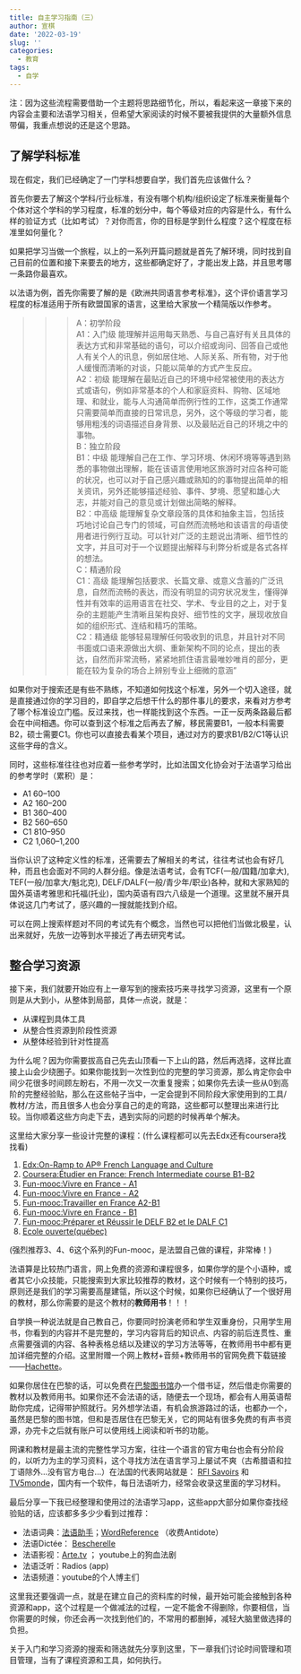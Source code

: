 ```yaml
---
title: 自主学习指南（三）
author: 宣棋
date: '2022-03-19'
slug: ''
categories:
  - 教育
tags:
  - 自学
---
```


注：因为这些流程需要借助一个主题将思路细节化，所以，看起来这一章接下来的内容会主要和法语学习相关，但希望大家阅读的时候不要被我提供的大量额外信息带偏，我重点想说的还是这个思路。

## 了解学科标准

现在假定，我们已经确定了一门学科想要自学，我们首先应该做什么？

首先你要去了解这个学科/行业标准，有没有哪个机构/组织设定了标准来衡量每个个体对这个学科的学习程度，标准的划分中，每个等级对应的内容是什么，有什么样的验证方式（比如考试）？对你而言，你的目标是学到什么程度？这个程度在标准里如何量化？

如果把学习当做一个旅程，以上的一系列开篇问题就是首先了解环境，同时找到自己目前的位置和接下来要去的地方，这些都确定好了，才能出发上路，并且思考哪一条路你最喜欢。

以法语为例，首先你需要了解的是《欧洲共同语言参考标准》，这个评价语言学习程度的标准适用于所有欧盟国家的语言，这里给大家放一个精简版以作参考。

>>> A：初学阶段	<br>
A1：入门级	能理解并运用每天熟悉、与自己喜好有关且具体的表达方式和非常基础的语句，可以介绍或询问、回答自己或他人有关个人的讯息，例如居住地、人际关系、所有物，对于他人缓慢而清晰的对谈，只能以简单的方式产生反应。<br>
A2：初级	能理解在最贴近自己的环境中经常被使用的表达方式或语句，例如非常基本的个人和家庭资料、购物、区域地理、和就业，能与人沟通简单而例行性的工作，这类工作通常只需要简单而直接的日常讯息，另外，这个等级的学习者，能够用粗浅的词语描述自身背景、以及最贴近自己的环境之中的事物。<br>
B：独立阶段	<br>
B1：中级	能理解自己在工作、学习环境、休闲环境等等遇到熟悉的事物做出理解，能在该语言使用地区旅游时对应各种可能的状况，也可以对于自己感兴趣或熟知的的事物提出简单的相关资讯，另外还能够描述经验、事件、梦境、愿望和雄心大志，并能对自己的意见或计划做出简略的解释。<br>
B2：中高级	能理解复杂文章段落的具体和抽象主旨，包括技巧地讨论自己专门的领域，可自然而流畅地和该语言的母语使用者进行例行互动。可以针对广泛的主题说出清晰、细节性的文字，并且可对于一个议题提出解释与利弊分析或是各式各样的想法。<br>
C：精通阶段	<br>
C1：高级	能理解包括要求、长篇文章、或意义含蓄的广泛讯息，自然而流畅的表达，而没有明显的词穷状况发生，懂得弹性并有效率的运用语言在社交、学术、专业目的之上，对于复杂的主题能产生清晰且架构良好、细节性的文字，展现收放自如的组织形式、连结和精巧的策略。<br>
C2：精通级	能够轻易理解任何吸收到的讯息，并且针对不同书面或口语来源做出大纲、重新架构不同的论点，提出的表达，自然而非常流畅，紧紧地抓住语言最唯妙唯肖的部分，更能在较为复杂的场合上辨别专业上细微的意涵”

如果你对于搜索还是有些不熟练，不知道如何找这个标准，另外一个切入途径，就是直接通过你的学习目的，即自学之后想干什么的那件事儿的要求，来看对方参考了哪个标准设立门槛。反过来找，也一样能找到这个东西。一正一反两条路最后都会在中间相遇。你可以查到这个标准之后再去了解，移民需要B1，一般本科需要B2，硕士需要C1。你也可以直接去看某个项目，通过对方的要求B1/B2/C1等认识这些字母的含义。

同时，这些标准往往也对应着一些参考学时，比如法国文化协会对于法语学习给出的参考学时（累积）是：

 - A1 60–100	
 - A2 160–200	
 - B1 360–400	
 - B2 560–650	
 - C1 810–950
 - C2 1,060–1,200	

当你认识了这种定义性的标准，还需要去了解相关的考试，往往考试也会有好几种，而且也会面对不同的人群分组。像是法语考试，会有TCF(一般/国籍/加拿大), TEF(一般/加拿大/魁北克), DELF/DALF(一般/青少年/职业)各种，就和大家熟知的国外英语考雅思和托福(托业)，国内英语有四六八级是一个道理。这里就不展开具体说这几门考试了，感兴趣的一搜就能找到介绍。

可以在网上搜索样题对不同的考试先有个概念，当然也可以把他们当做北极星，认出来就好，先放一边等到水平接近了再去研究考试。

## 整合学习资源

接下来，我们就要开始应有上一章写到的搜索技巧来寻找学习资源，这里有一个原则是从大到小，从整体到局部，具体一点说，就是：

 - 从课程到具体工具
 - 从整合性资源到阶段性资源
 - 从整体经验到针对性提高

为什么呢？因为你需要拔高自己先去山顶看一下上山的路，然后再选择，这样比直接上山会少绕圈子。如果你能找到一次性到位的完整的学习资源，那么肯定你会中间少花很多时间顾左盼右，不用一次又一次重复搜索；如果你先去读一些从0到高阶的完整经验贴，那么在这些帖子当中，一定会提到不同阶段大家使用到的工具/教材/方法，而且很多人也会分享自己的走的弯路，这些都可以整理出来进行比较。当你顺着这些方向走下去，遇到实际的问题的时候再单个解决。

这里给大家分享一些设计完整的课程：(什么课程都可以先去Edx还有coursera找找看)

1. [Edx:On-Ramp to AP® French Language and Culture](https://learning.edx.org/course/course-v1:WestonHS+PFLC1x+2T2021/home)
2. [Coursera:Étudier en France: French Intermediate course B1-B2](https://www.coursera.org/learn/etudier-en-france)
3. [Fun-mooc:Vivre en France - A1](https://www.fun-mooc.fr/fr/cours/vivre-en-france-a1/)
4. [Fun-mooc:Vivre en France - A2](https://www.fun-mooc.fr/fr/cours/vivre-en-france-a2/)
5. [Fun-mooc:Travailler en France A2-B1](https://www.fun-mooc.fr/fr/cours/travailler-en-france-a2-b1/)
6. [Fun-mooc:Vivre en France - B1](https://www.fun-mooc.fr/fr/cours/vivre-en-france-b1/)
7. [Fun-mooc:Préparer et Réussir le DELF B2 et le DALF C1](https://www.fun-mooc.fr/fr/cours/preparer-et-reussir-le-delf-b2-et-le-dalf-c1/)
8. [Ecole ouverte(québec)](https://www.ecoleouverte.ca/accueil)

(强烈推荐3、4、6这个系列的Fun-mooc，是法盟自己做的课程，非常棒！)

法语算是比较热门语言，网上免费的资源和课程很多，如果你学的是个小语种，或者其它小众技能，只能搜索到大家比较推荐的教材，这个时候有一个特别的技巧，原则还是我们的学习需要高屋建瓴，所以这个时候，如果你已经确认了一个很好用的教材，那么你需要的是这个教材的**教师用书**！！！

自学换一种说法就是自己教自己，你要同时扮演老师和学生双重身份，只用学生用书，你看到的内容并不是完整的，学习内容背后的知识点、内容的前后连贯性、重点需要强调的内容、各种表格总结以及建议的学习方法等等，在教师用书中都有更加详细完整的介绍。这里附赠一个网上教材+音频+教师用书的官网免费下载链接——[Hachette](https://www.hachettefle.com/numerique/ressources)。

如果你居住在巴黎的话，可以免费在[巴黎图书馆](https://bibliotheques.paris.fr/)办一个借书证，然后借走你需要的教材以及教师用书。如果你还不会法语的话，随便去一个现场，都会有人用英语帮助你完成，记得带护照就行。另外想学法语，有机会旅游路过的话，也都办一个，虽然是巴黎的图书馆，但和是否居住在巴黎无关，它的网站有很多免费的有声书资源，办完卡之后就有账户可以使用线上阅读和听书的功能。

网课和教材是最主流的完整性学习方案，往往一个语言的官方电台也会有分阶段的，以听力为主的学习资料，这个寻找方法在语言学习上屡试不爽（古希腊语和拉丁语除外...没有官方电台...）在法国的代表网站就是： [RFI Savoirs](https://savoirs.rfi.fr/fr) 和 [TV5monde](https://apprendre.tv5monde.com/fr)，国内有一个软件，每日法语听力，经常会收录这里面的学习材料。

最后分享一下我已经整理和使用过的法语学习app，这些app大部分如果你查找经验贴的话，应该都多多少少看到过推荐：

 - 法语词典：[法语助手](https://www.frdic.com/)；[WordReference](https://www.wordreference.com/) （收费Antidote）
 - 法语Dictée： [Bescherelle](https://bescherelle.com/laccord-du-participe-passe)
 - 法语影视：[Arte.tv](https://www.arte.tv/fr/) ； youtube上的狗血法剧
 - 法语泛听：Radios (app)
 - 法语频道：youtube的个人博主们

这里我还要强调一点，就是在建立自己的资料库的时候，最开始可能会接触到各种资源和app，这个过程是一个做减法的过程，一定不能舍不得删除，你要相信，当你需要的时候，你还会再一次找到他们的，不常用的都删掉，减轻大脑里做选择的负担。

关于入门和学习资源的搜索和筛选就先分享到这里，下一章我们讨论时间管理和项目管理，当有了课程资源和工具，如何执行。
